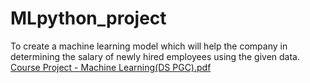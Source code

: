 # MLpython_project
To create a machine learning model which will help the company in determining the salary of newly hired employees using the given data.
[Course Project - Machine Learning(DS PGC).pdf](https://github.com/user-attachments/files/15553365/Course.Project.-.Machine.Learning.DS.PGC.pdf)
